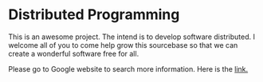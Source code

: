 Distributed Programming
=======================

This is an awesome project. The intend is to develop software distributed. I welcome all of you to come help grow this sourcebase so that we can create a wonderful software free for all.




Please go to Google website to search more information. Here is the [link.](http://google.com)

